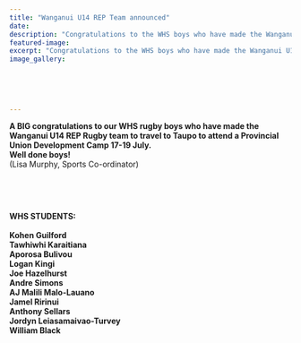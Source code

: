 ```yaml
---
title: "Wanganui U14 REP Team announced"
date: 
description: "Congratulations to the WHS boys who have made the Wanganui U14 Rugby team..."
featured-image: 
excerpt: "Congratulations to the WHS boys who have made the Wanganui U14 Rugby team."
image_gallery:
	
	
	
	
	
---
```


<p><strong>A BIG congratulations to our WHS rugby boys who have made the Wanganui U14 REP Rugby team to travel to Taupo to attend a Provincial Union Development Camp 17-19 July. <br />Well done boys!<br /></strong>(Lisa Murphy, Sports Co-ordinator)</p>
<p>&nbsp; &nbsp;</p>
<p>&nbsp;</p>
<p><strong><span><strong>WHS STUDENTS:<br /><br />Kohen Guilford</strong><br /><strong>Tawhiwhi Karaitiana</strong><br /><strong>Aporosa Bulivou</strong><br /><strong>Logan Kingi</strong><br />Joe Hazelhurst<br /><strong><span>Andre Simons</span></strong><br /><strong><span>AJ Malili Malo-Lauano</span></strong><br /><strong><span>Jamel Ririnui</span></strong><br /><strong><span>Anthony Sellars</span></strong><br /><strong><span>Jordyn Leiasamaivao-Turvey</span></strong><br /><strong><span>William Black</span></strong></span></strong></p>

